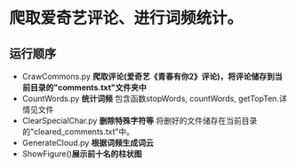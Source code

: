 # 爬取爱奇艺评论、进行词频统计。

## 运行顺序
- CrawCommons.py **爬取评论(爱奇艺《青春有你2》评论)，将评论储存到当前目录的"comments.txt"文件夹中**
- CountWords.py **统计词频** 包含函数stopWords, countWords, getTopTen.详情见文件
- ClearSpecialChar.py **删除特殊字符等** 将删好的文件储存在当前目录的"cleared_comments.txt"中。
- GenerateCloud.py **根据词频生成词云**
- ShowFigure()**展示前十名的柱状图**
